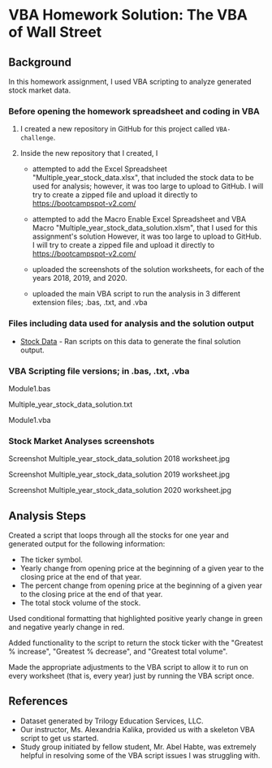 # VBA Homework Solution: The VBA of Wall Street

## Background

In this homework assignment, I used VBA scripting to analyze generated stock market data. 

### Before opening the homework spreadsheet and coding in VBA

1. I created a new repository in GitHub for this project called `VBA-challenge`. 

2. Inside the new repository that I created, I

	- attempted to add the Excel Spreadsheet "Multiple_year_stock_data.xlsx", that included the stock data to be used for analysis; however, it was too large to upload to GitHub.  I will try to create a zipped file and upload it directly to https://bootcampspot-v2.com/

	- attempted to add the Macro Enable Excel Spreadsheet and VBA Macro "Multiple_year_stock_data_solution.xlsm", that I used for this assignment's solution  However, it was too large to upload to GitHub.  I will try to create a zipped file and upload it directly to https://bootcampspot-v2.com/

	- uploaded the screenshots of the solution worksheets, for each of the years 2018, 2019, and 2020.  

	- uploaded the main VBA script to run the analysis in 3 different extension files; .bas, .txt, and .vba


### Files including data used for analysis and the solution output

* [Stock Data](Multiple_year_stock_data_solution.xlsm) - Ran scripts on this data to generate the final solution output.  

### VBA Scripting file versions; in .bas, .txt, .vba

Module1.bas

Multiple_year_stock_data_solution.txt

Module1.vba

### Stock Market Analyses screenshots

Screenshot Multiple_year_stock_data_solution 2018 worksheet.jpg

Screenshot Multiple_year_stock_data_solution 2019 worksheet.jpg

Screenshot Multiple_year_stock_data_solution 2020 worksheet.jpg

## Analysis Steps

Created a script that loops through all the stocks for one year and generated output for the following information:
  * The ticker symbol.
  * Yearly change from opening price at the beginning of a given year to the closing price at the end of that year.
  * The percent change from opening price at the beginning of a given year to the closing price at the end of that year.
  * The total stock volume of the stock.

Used conditional formatting that highlighted positive yearly change in green and negative yearly change in red.

Added functionality to the script to return the stock ticker with the "Greatest % increase", "Greatest % decrease", and "Greatest total volume". 

Made the appropriate adjustments to the VBA script to allow it to run on every worksheet (that is, every year) just by running the VBA script once.

## References

* Dataset generated by Trilogy Education Services, LLC.
* Our instructor, Ms. Alexandria Kalika, provided us with a skeleton VBA script to get us started.
* Study group initiated by fellow student, Mr. Abel Habte, was extremely helpful in resolving some of the VBA script issues I was struggling with.
